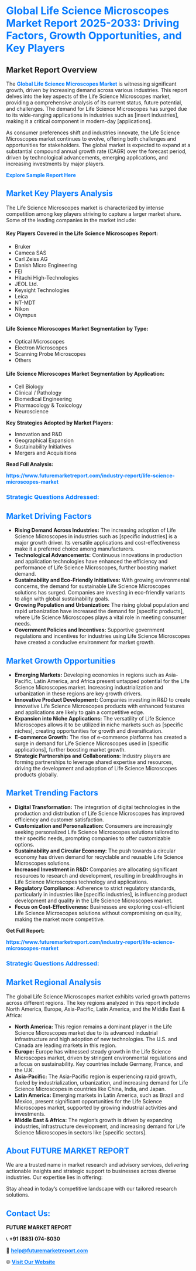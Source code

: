<h1 style="color: #007BFF;">Global Life Science Microscopes Market Report 2025-2033: Driving Factors, Growth Opportunities, and Key Players</h1>

<section id="overview">
<h2>Market Report Overview</h2>
<p>The <a href="https://www.futuremarketreport.com/industry-report/life-science-microscopes-market" style="color: #007BFF; text-decoration: none;"><strong>Global Life Science Microscopes Market</strong></a> is witnessing significant growth, driven by increasing demand across various industries. This report delves into the key aspects of the Life Science Microscopes market, providing a comprehensive analysis of its current status, future potential, and challenges. The demand for Life Science Microscopes has surged due to its wide-ranging applications in industries such as [insert industries], making it a critical component in modern-day [applications].</p>
<p>As consumer preferences shift and industries innovate, the Life Science Microscopes market continues to evolve, offering both challenges and opportunities for stakeholders. The global market is expected to expand at a substantial compound annual growth rate (CAGR) over the forecast period, driven by technological advancements, emerging applications, and increasing investments by major players.</p>
</section>

<section id="overview">
<p><a href="https://www.futuremarketreport.com/request-sample/reportId=87790" style="color: #007BFF; text-decoration: none;"><strong>Explore Sample Report Here</strong></a></p>
</section>

<section id="key-players">
<h2 style="color: #007BFF;">Market Key Players Analysis</h2>
<p>The Life Science Microscopes market is characterized by intense competition among key players striving to capture a larger market share. Some of the leading companies in the market include:</p>
<h4>Key Players Covered in the Life Science Microscopes Report:</h4>
<ul><li>Bruker</li><li>Cameca SAS</li><li>Carl Zeiss AG</li><li>Danish Micro Engineering</li><li>FEI</li><li>Hitachi High-Technologies</li><li>JEOL Ltd.</li><li>Keysight Technologies</li><li>Leica</li><li>NT-MDT</li><li>Nikon</li><li>Olympus</li></ul>
<h4>Life Science Microscopes Market Segmentation by Type:</h4>
<ul><li>Optical Microscopes</li><li>Electron Microscopes</li><li>Scanning Probe Microscopes</li><li>Others</li></ul>

<h4>Life Science Microscopes Market Segmentation by Application:</h4>
<ul><li>Cell Biology</li><li>Clinical / Pathology</li><li>Biomedical Engineering</li><li>Pharmacology &amp; Toxicology</li><li>Neuroscience</li></ul>
<p><strong>Key Strategies Adopted by Market Players:</strong></p>
<ul>
<li>Innovation and R&D</li>
<li>Geographical Expansion</li>
<li>Sustainability Initiatives</li>
<li>Mergers and Acquisitions</li>
</ul>
</section>

<section>
<p><strong>Read Full Analysis: </strong></p><a href="https://www.futuremarketreport.com/industry-report/life-science-microscopes-market" style="color: #007BFF; text-decoration: none;"><strong>https://www.futuremarketreport.com/industry-report/life-science-microscopes-market</strong></a>
<h3 style="color: #007BFF;">Strategic Questions Addressed:</h3>
</section>

<section id="driving-factors">
<h2 style="color: #007BFF;">Market Driving Factors</h2>
<ul>
<li><strong>Rising Demand Across Industries:</strong> The increasing adoption of Life Science Microscopes in industries such as [specific industries] is a major growth driver. Its versatile applications and cost-effectiveness make it a preferred choice among manufacturers.</li>
<li><strong>Technological Advancements:</strong> Continuous innovations in production and application technologies have enhanced the efficiency and performance of Life Science Microscopes, further boosting market demand.</li>
<li><strong>Sustainability and Eco-Friendly Initiatives:</strong> With growing environmental concerns, the demand for sustainable Life Science Microscopes solutions has surged. Companies are investing in eco-friendly variants to align with global sustainability goals.</li>
<li><strong>Growing Population and Urbanization:</strong> The rising global population and rapid urbanization have increased the demand for [specific products], where Life Science Microscopes plays a vital role in meeting consumer needs.</li>
<li><strong>Government Policies and Incentives:</strong> Supportive government regulations and incentives for industries using Life Science Microscopes have created a conducive environment for market growth.</li>
</ul>
</section>

<section id="growth-opportunities">
<h2 style="color: #007BFF;">Market Growth Opportunities</h2>
<ul>
<li><strong>Emerging Markets:</strong> Developing economies in regions such as Asia-Pacific, Latin America, and Africa present untapped potential for the Life Science Microscopes market. Increasing industrialization and urbanization in these regions are key growth drivers.</li>
<li><strong>Innovative Product Development:</strong> Companies investing in R&D to create innovative Life Science Microscopes products with enhanced features and applications are likely to gain a competitive edge.</li>
<li><strong>Expansion into Niche Applications:</strong> The versatility of Life Science Microscopes allows it to be utilized in niche markets such as [specific niches], creating opportunities for growth and diversification.</li>
<li><strong>E-commerce Growth:</strong> The rise of e-commerce platforms has created a surge in demand for Life Science Microscopes used in [specific applications], further boosting market growth.</li>
<li><strong>Strategic Partnerships and Collaborations:</strong> Industry players are forming partnerships to leverage shared expertise and resources, driving the development and adoption of Life Science Microscopes products globally.</li>
</ul>
</section>

<section id="trending-factors">
<h2 style="color: #007BFF;">Market Trending Factors</h2>
<ul>
<li><strong>Digital Transformation:</strong> The integration of digital technologies in the production and distribution of Life Science Microscopes has improved efficiency and customer satisfaction.</li>
<li><strong>Customization and Personalization:</strong> Consumers are increasingly seeking personalized Life Science Microscopes solutions tailored to their specific needs, prompting companies to offer customizable options.</li>
<li><strong>Sustainability and Circular Economy:</strong> The push towards a circular economy has driven demand for recyclable and reusable Life Science Microscopes solutions.</li>
<li><strong>Increased Investment in R&D:</strong> Companies are allocating significant resources to research and development, resulting in breakthroughs in Life Science Microscopes technology and applications.</li>
<li><strong>Regulatory Compliance:</strong> Adherence to strict regulatory standards, particularly in industries like [specific industries], is influencing product development and quality in the Life Science Microscopes market.</li>
<li><strong>Focus on Cost-Effectiveness:</strong> Businesses are exploring cost-efficient Life Science Microscopes solutions without compromising on quality, making the market more competitive.</li>
</ul>
</section>

<section>
<p><strong>Get Full Report: </strong></p><a href="https://www.futuremarketreport.com/industry-report/life-science-microscopes-market" style="color: #007BFF; text-decoration: none;"><strong>https://www.futuremarketreport.com/industry-report/life-science-microscopes-market</strong></a>
<h3 style="color: #007BFF;">Strategic Questions Addressed:</h3>
</section>


<section id="regional-analysis">
<h2 style="color: #007BFF;">Market Regional Analysis</h2>
<p>The global Life Science Microscopes market exhibits varied growth patterns across different regions. The key regions analyzed in this report include North America, Europe, Asia-Pacific, Latin America, and the Middle East & Africa:</p>
<ul>
<li><strong>North America:</strong> This region remains a dominant player in the Life Science Microscopes market due to its advanced industrial infrastructure and high adoption of new technologies. The U.S. and Canada are leading markets in this region.</li>
<li><strong>Europe:</strong> Europe has witnessed steady growth in the Life Science Microscopes market, driven by stringent environmental regulations and a focus on sustainability. Key countries include Germany, France, and the U.K.</li>
<li><strong>Asia-Pacific:</strong> The Asia-Pacific region is experiencing rapid growth, fueled by industrialization, urbanization, and increasing demand for Life Science Microscopes in countries like China, India, and Japan.</li>
<li><strong>Latin America:</strong> Emerging markets in Latin America, such as Brazil and Mexico, present significant opportunities for the Life Science Microscopes market, supported by growing industrial activities and investments.</li>
<li><strong>Middle East & Africa:</strong> The region’s growth is driven by expanding industries, infrastructure development, and increasing demand for Life Science Microscopes in sectors like [specific sectors].</li>
</ul>
</section>

<footer>
<h2 style="color: #007BFF;">About FUTURE MARKET REPORT</h2>
<p>We are a trusted name in market research and advisory services, delivering actionable insights and strategic support to businesses across diverse industries. Our expertise lies in offering:</p>

<p>Stay ahead in today’s competitive landscape with our tailored research solutions.</p>

<h2 style="color: #007BFF;">Contact Us:</h2>
<p><strong>FUTURE MARKET REPORT</strong></p>
<p>📞 <strong>+91 (883) 074-8030</strong></p>
<p>📧 <strong><a href="mailto:help@futuremarketreport.com" style="color: #007BFF;">help@futuremarketreport.com</a></strong></p>
<p>🌐 <strong><a href="https://www.futuremarketreport.com/" style="color: #007BFF;">Visit Our Website</a></strong></p>
</footer>